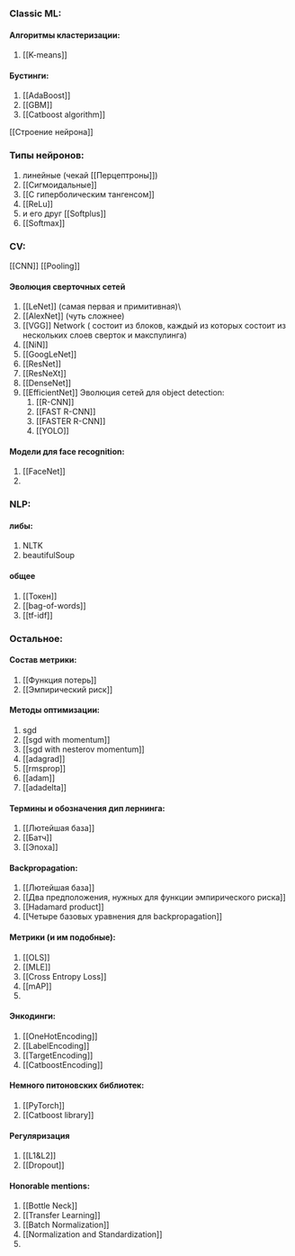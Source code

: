 
### Classic ML:
#### Алгоритмы кластеризации:
1) [[K-means]]

#### Бустинги:
1) [[AdaBoost]]
2) [[GBM]]
3) [[Catboost algorithm]]

[[Строение нейрона]]
### Типы нейронов:
1) линейные (чекай [[Перцептроны]])
2) [[Сигмоидальные]]
3) [[С гиперболическим тангенсом]]
4) [[ReLu]]
5) и его друг [[Softplus]]
6) [[Softmax]]

### CV:
[[CNN]]
[[Pooling]]
#### Эволюция сверточных сетей
1) [[LeNet]] (самая первая и примитивная)\
2) [[AlexNet]] (чуть сложнее)
3) [[VGG]] Network ( состоит из блоков, каждый из которых состоит из нескольких слоев сверток и макспулинга)
4) [[NiN]]
5) [[GoogLeNet]]
6) [[ResNet]]
7) [[ResNeXt]]
8) [[DenseNet]]
9) [[EfficientNet]]
Эволюция сетей для object detection:
	1) [[R-CNN]]
	2) [[FAST R-CNN]]
	3) [[FASTER R-CNN]]
	4) [[YOLO]]
#### Модели для face recognition:
1) [[FaceNet]]
2) 


### NLP:
#### либы:
1) NLTK
2) beautifulSoup
#### общее
1) [[Токен]]
2) [[bag-of-words]]
3) [[tf-idf]]
### Остальное:
#### Состав метрики:
1) [[Функция потерь]]
2) [[Эмпирический риск]]

#### Методы оптимизации:
1) sgd
2) [[sgd with momentum]]
3) [[sgd with nesterov momentum]]
4) [[adagrad]]
5) [[rmsprop]]
6) [[adam]]
7) [[adadelta]]


#### Термины и обозначения дип лернинга: 
1) [[Лютейшая база]] 
2) [[Батч]]
3) [[Эпоха]]

#### Backpropagation:
1) [[Лютейшая база]]
2) [[Два предположения, нужных для функции эмпирического риска]]
3) [[Hadamard product]]
4) [[Четыре базовых уравнения для backpropagation]]


#### Метрики (и им подобные):
1) [[OLS]]
2) [[MLE]]
3) [[Cross Entropy Loss]]
4) [[mAP]]
5) 

#### Энкодинги:
1) [[OneHotEncoding]]
2) [[LabelEncoding]]
3) [[TargetEncoding]]
4) [[CatboostEncoding]]
#### Немного питоновских библиотек:
1) [[PyTorch]]
2) [[Catboost library]]
#### Регуляризация 
1) [[L1&L2]]
2) [[Dropout]]

#### Honorable mentions:
1) [[Bottle Neck]]
2) [[Transfer Learning]]
3) [[Batch Normalization]]
4) [[Normalization and Standardization]]
5) 